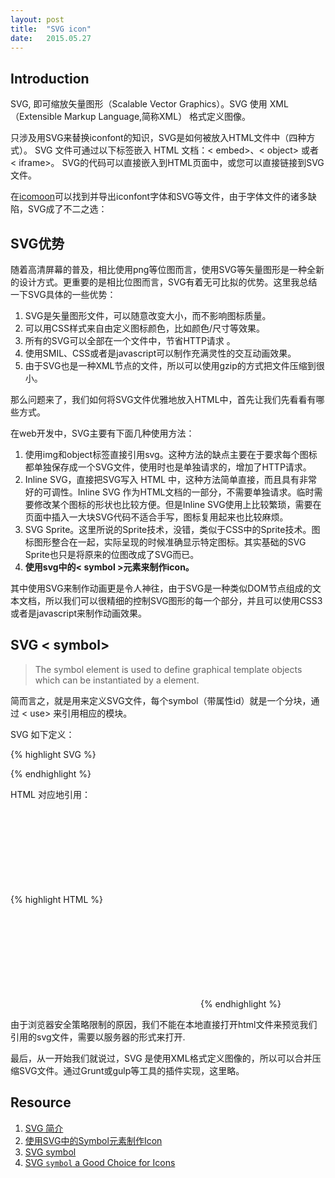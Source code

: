 ```yaml
---
layout: post
title:  "SVG icon"
date:   2015.05.27
---
```


## Introduction

SVG, 即可缩放矢量图形（Scalable Vector Graphics）。SVG 使用 XML（Extensible Markup Language,简称XML） 格式定义图像。

只涉及用SVG来替换iconfont的知识，SVG是如何被放入HTML文件中（四种方式）。
SVG 文件可通过以下标签嵌入 HTML 文档：< embed>、< object> 或者 < iframe>。
SVG的代码可以直接嵌入到HTML页面中，或您可以直接链接到SVG文件。

在[icomoon](icomoon.io)可以找到并导出iconfont字体和SVG等文件，由于字体文件的诸多缺陷，SVG成了不二之选：


## SVG优势

随着高清屏幕的普及，相比使用png等位图而言，使用SVG等矢量图形是一种全新的设计方式。更重要的是相比位图而言，SVG有着无可比拟的优势。这里我总结一下SVG具体的一些优势：

1. SVG是矢量图形文件，可以随意改变大小，而不影响图标质量。
2. 可以用CSS样式来自由定义图标颜色，比如颜色/尺寸等效果。
3. 所有的SVG可以全部在一个文件中，节省HTTP请求 。
4. 使用SMIL、CSS或者是javascript可以制作充满灵性的交互动画效果。
5. 由于SVG也是一种XML节点的文件，所以可以使用gzip的方式把文件压缩到很小。

那么问题来了，我们如何将SVG文件优雅地放入HTML中，首先让我们先看看有哪些方式。


在web开发中，SVG主要有下面几种使用方法：

1. 使用img和object标签直接引用svg。这种方法的缺点主要在于要求每个图标都单独保存成一个SVG文件，使用时也是单独请求的，增加了HTTP请求。
2. Inline SVG，直接把SVG写入 HTML 中，这种方法简单直接，而且具有非常好的可调性。Inline SVG 作为HTML文档的一部分，不需要单独请求。临时需要修改某个图标的形状也比较方便。但是Inline SVG使用上比较繁琐，需要在页面中插入一大块SVG代码不适合手写，图标复用起来也比较麻烦。 
3. SVG Sprite。这里所说的Sprite技术，没错，类似于CSS中的Sprite技术。图标图形整合在一起，实际呈现的时候准确显示特定图标。其实基础的SVG Sprite也只是将原来的位图改成了SVG而已。
4. <strong>使用svg中的< symbol >元素来制作icon。</strong>

其中使用SVG来制作动画更是令人神往，由于SVG是一种类似DOM节点组成的文本文档，所以我们可以很精细的控制SVG图形的每一个部分，并且可以使用CSS3或者是javascript来制作动画效果。

## SVG < symbol>

> The symbol element is used to define graphical template objects which can be instantiated by a <use> element.

简而言之，就是用来定义SVG文件，每个symbol（带属性id）就是一个分块，通过 < use> 来引用相应的模块。

SVG 如下定义：

{% highlight SVG %}
<svg xmlns="http://www.w3.org/2000/svg" style="display: none;">
  
  <symbol id="beaker" viewBox="214.7 0 182.6 792">
    <!-- <path>s and whatever other shapes in here -->  
  </symbol>
  
  <symbol id="shape-icon-2" viewBox="0 26 100 48">
    <!-- <path>s and whatever other shapes in here -->  
  </symbol>
  
</svg>
{% endhighlight %}

HTML 对应地引用：

{% highlight HTML %}
<svg class="icon">
  <use xlink:href="#shape-icon-1" />
</svg>

<svg class="icon">
  <use xlink:href="#shape-icon-2" />
</svg>
{% endhighlight %}

由于浏览器安全策略限制的原因，我们不能在本地直接打开html文件来预览我们引用的svg文件，需要以服务器的形式来打开.

最后，从一开始我们就说过，SVG 是使用XML格式定义图像的，所以可以合并压缩SVG文件。通过Grunt或gulp等工具的插件实现，这里略。

## Resource

1. [SVG 简介](http://www.w3cschool.cc/svg/svg-intro.html)
2. [使用SVG中的Symbol元素制作Icon](http://isux.tencent.com/16292.html)
3. [SVG symbol](https://developer.mozilla.org/en-US/docs/Web/SVG/Element/symbol)
4. [SVG `symbol` a Good Choice for Icons](https://css-tricks.com/svg-symbol-good-choice-icons/)